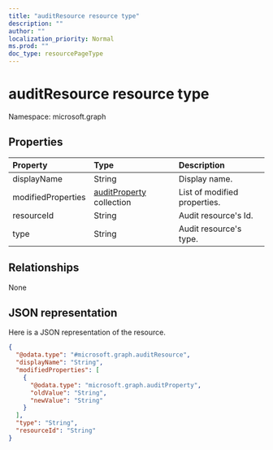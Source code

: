 ```yaml
---
title: "auditResource resource type"
description: ""
author: ""
localization_priority: Normal
ms.prod: ""
doc_type: resourcePageType
---
```


# auditResource resource type


Namespace: microsoft.graph



## Properties
|Property|Type|Description|
|:---|:---|:---|
|displayName|String|Display name.|
|modifiedProperties|[auditProperty](../resources/auditproperty.md) collection|List of modified properties.|
|resourceId|String|Audit resource's Id.|
|type|String|Audit resource's type.|

## Relationships
None

## JSON representation
Here is a JSON representation of the resource.
<!-- {
  "blockType": "resource",
  "@odata.type": "microsoft.graph.auditResource"
}
-->
``` json
{
  "@odata.type": "#microsoft.graph.auditResource",
  "displayName": "String",
  "modifiedProperties": [
    {
      "@odata.type": "microsoft.graph.auditProperty",
      "oldValue": "String",
      "newValue": "String"
    }
  ],
  "type": "String",
  "resourceId": "String"
}
```

